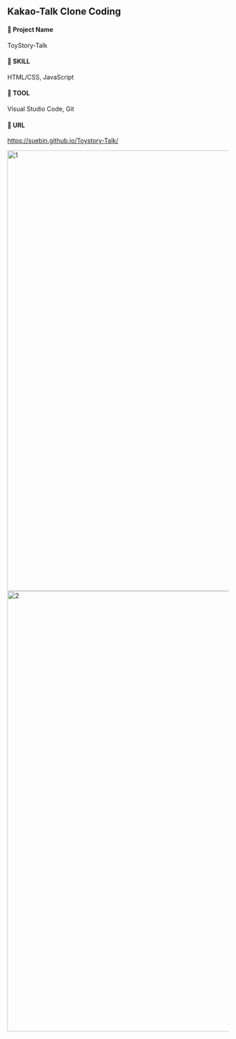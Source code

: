 ## Kakao-Talk Clone Coding
#### 📌 Project Name <br>
ToyStory-Talk <br>
#### 📌 SKILL <br>
HTML/CSS, JavaScript <br>
#### 📌 TOOL <br>
Visual Studio Code, Git <br>
#### 📌 URL <br>
https://suebin.github.io/Toystory-Talk/ <br>


<img width="1000" alt="1" src="https://user-images.githubusercontent.com/97905221/180120993-5f3cf282-9df3-43bb-b912-5e9a8d3f7214.png">
<img width="1000" alt="2" src="https://user-images.githubusercontent.com/97905221/180121006-c95e1e69-56be-44f8-8055-2c1508c3aebf.png">
